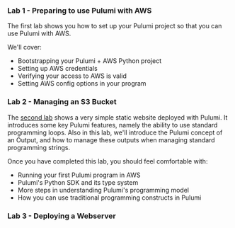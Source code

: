 ### Lab 1 - Preparing to use Pulumi with AWS

The first lab shows you how to set up your Pulumi project so that you can use Pulumi with AWS.

We'll cover:

  - Bootstrapping your Pulumi + AWS Python project
  - Setting up AWS credentials
  - Verifying your access to AWS is valid
  - Setting AWS config options in your program

### Lab 2 - Managing an S3 Bucket

The [second lab](./lab-02/README.md) shows a very simple static website deployed with Pulumi. It introduces some key Pulumi features, namely the ability to use standard programming loops. Also in this lab, we'll introduce the Pulumi concept of an Output, and how to manage these outputs when managing standard programming strings.

Once you have completed this lab, you should feel comfortable with:

 - Running your first Pulumi program in AWS
 - Pulumi's Python SDK and its type system
 - More steps in understanding Pulumi's programming model
 - How you can use traditional programming constructs in Pulumi

### Lab 3 - Deploying a Webserver
